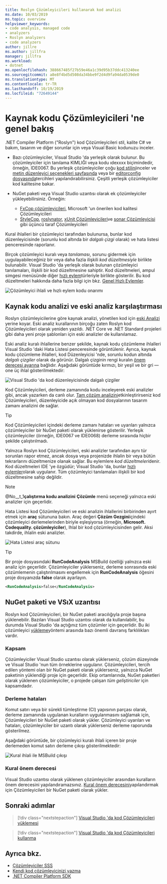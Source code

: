 ```yaml
---
title: Roslyn Çözümleyicileri kullanarak kod analizi
ms.date: 10/03/2019
ms.topic: overview
helpviewer_keywords:
- code analysis, managed code
- analyzers
- Roslyn analyzers
- code analyzers
author: jillre
ms.author: jillfra
manager: jillfra
ms.workload:
- dotnet
ms.openlocfilehash: 388667485f27b59e46a1c39d95b37ddc413240ee
ms.sourcegitcommit: a8e8f4bd5d508da34bbe9f2d4d9fa94da0539de0
ms.translationtype: MT
ms.contentlocale: tr-TR
ms.lasthandoff: 10/19/2019
ms.locfileid: "72649144"
---
```

# <a name="overview-of-source-code-analyzers"></a>Kaynak kodu Çözümleyicileri 'ne genel bakış

.NET Compiler Platform ("Roslyn") kod Çözümleyicileri stil, kalite C# ve bakım, tasarım ve diğer sorunlar için veya Visual Basic kodunuzu inceler.

- Bazı çözümleyiciler, Visual Studio 'da yerleşik olarak bulunur. Bu çözümleyiciler için tanılama KIMLIĞI veya kodu ıdexxxx biçimindedir, örneğin, IDE0067. Bu yerleşik çözümleyiciler çoğu [kod stilini](../ide/code-styles-and-code-cleanup.md)inceler ve [metin düzenleyici seçenekleri sayfasında](../ide/code-styles-and-code-cleanup.md) veya bir [editorconfig dosyasında](../ide/editorconfig-code-style-settings-reference.md)tercihleri yapılandırabilirsiniz. Çeşitli yerleşik çözümleyiciler kod kalitesine bakar.

- NuGet paketi veya Visual Studio uzantısı olarak ek çözümleyiciler yükleyebilirsiniz. Örneğin:

  - [FxCop çözümleyicileri](../code-quality/install-fxcop-analyzers.md), Microsoft 'un önerilen kod kalitesi Çözümleyicileri
  - [StyleCop](https://www.nuget.org/packages/StyleCop.Analyzers/), [roslynator](https://www.nuget.org/packages/Roslynator/), [xUnit Çözümleyicileri](https://www.nuget.org/packages/xunit.analyzers/)ve [sonar Çözümleyicisi](https://www.nuget.org/packages/SonarAnalyzer.CSharp/) gibi üçüncü taraf Çözümleyicileri

Kural ihlalleri bir çözümleyici tarafından bulunursa, bunlar kod düzenleyicisinde (sorunlu kod altında bir *dalgalı çizgi* olarak) ve hata listesi penceresinde raporlanır.

Birçok çözümleyici kuralı veya *tanılaması*, sorunu gidermek için uygulayabileceğiniz bir veya daha fazla ilişkili *kod düzeltmesiyle* birlikte bulunabilir. Visual Studio 'da yerleşik olarak bulunan çözümleyici tanılamaları, ilişkili bir kod düzeltmesine sahiptir. Kod düzeltmeleri, ampul simgesi menüsünde diğer [hızlı eylem](../ide/quick-actions.md)türleriyle birlikte gösterilir. Bu kod düzeltmeleri hakkında daha fazla bilgi için bkz. [Genel Hızlı Eylemler](../ide/common-quick-actions.md).

![Çözümleyici ihlali ve hızlı eylem kodu onarımı](../code-quality/media/built-in-analyzer-code-fix.png)

## <a name="source-code-analysis-versus-legacy-analysis"></a>Kaynak kodu analizi ve eski analiz karşılaştırması

Roslyn çözümleyicilerine göre kaynak analizi, yönetilen kod için [eski Analizi](../code-quality/code-analysis-for-managed-code-overview.md) yerine koyar. Eski analiz kurallarının birçoğu zaten Roslyn kod Çözümleyicileri olarak yeniden yazıldı. .NET Core ve .NET Standard projeleri gibi daha yeni proje şablonları için eski analizler de kullanılamaz.

Eski analiz kuralı ihlallerine benzer şekilde, kaynak kodu çözümleme ihlalleri Visual Studio 'daki Hata Listesi penceresinde görüntülenir. Ayrıca, kaynak kodu çözümleme ihlalleri, kod Düzenleyicisi 'nde, sorunlu kodun altında *dalgalı çizgiler* olarak da görünür. Dalgalı çizginin rengi kuralın [önem derecesi ayarına](../code-quality/use-roslyn-analyzers.md#rule-severity) bağlıdır. Aşağıdaki görüntüde kırmızı, bir yeşil ve bir gri &mdash;one üç ihlal gösterilmektedir:

![Visual Studio 'da kod düzenleyicisinde dalgalı çizgiler](media/diagnostics-severity-colors.png)

Kod Çözümleyicileri, derleme zamanında kodu inceleyerek eski analizler gibi, ancak yazarken da canlı olur. [Tam çözüm analizini](../code-quality/how-to-enable-and-disable-full-solution-analysis-for-managed-code.md#toggle-full-solution-analysis)etkinleştirirseniz kod Çözümleyicileri, düzenleyicide açık olmayan kod dosyalarının tasarım zamanı analizini de sağlar.

> [!TIP]
> Kod Çözümleyicileri içindeki derleme zamanı hataları ve uyarıları yalnızca çözümleyiciler bir NuGet paketi olarak yüklenirse gösterilir. Yerleşik çözümleyiciler (örneğin, IDE0067 ve IDE0068) derleme sırasında hiçbir şekilde çalıştırılmadı.

Yalnızca Roslyn kod Çözümleyicileri, eski analizler tarafından aynı tür sorunları rapor etmez, ancak dosya veya projenizde ihlalin bir veya bütün tekrarlarını düzeltmenize olanak sağlar. Bu eylemlere *kod düzeltmeleri*denir. Kod düzeltmeleri IDE 'ye özgüdür; Visual Studio 'da, bunlar [hızlı eylemler](../ide/quick-actions.md)olarak uygulanır. Tüm çözümleyici tanılamaları ilişkili bir kod düzeltmesine sahip değildir.

> [!NOTE]
> @No__t_1**çalıştırma kodu analizini** **Çözümle** menü seçeneği yalnızca eski analizler için geçerlidir.

Hata Listesi kod Çözümleyicileri ve eski analizin ihlallerini birbirinden ayırt etmek için **araç** sütununa bakın. Araç değeri **Çözüm Gezgini**içindeki çözümleyici derlemelerinden biriyle eşleşiyorsa (örneğin, **Microsoft. Codequality. çözümleyiciler**), Ihlal bir kod çözümleyicisinden gelir. Aksi takdirde, ihlalin eski analizler.

![Hata Listesi araç sütunu](media/code-analysis-tool-in-error-list.png)

> [!TIP]
> Bir proje dosyasındaki **RunCodeAnalysis** MSBuild özelliği yalnızca eski analiz için geçerlidir. Çözümleyiciler yüklerseniz, derleme sonrasında eski çözümlemenin çalıştırılmasını engellemek için **RunCodeAnalysis** öğesini proje dosyanızda **false** olarak ayarlayın.
>
> ```xml
> <RunCodeAnalysis>false</RunCodeAnalysis>
> ```

## <a name="nuget-package-versus-vsix-extension"></a>NuGet paketi ve VSıX uzantısı

Roslyn kod Çözümleyicileri, bir NuGet paketi aracılığıyla proje başına yüklenebilir. Bazıları Visual Studio uzantısı olarak da kullanılabilir, bu durumda Visual Studio 'da açtığınız tüm çözümler için geçerlidir. Bu iki çözümleyici [yükleme](../code-quality/install-roslyn-analyzers.md)yöntemi arasında bazı önemli davranış farklılıkları vardır.

### <a name="scope"></a>Kapsam

Çözümleyiciler Visual Studio uzantısı olarak yüklerseniz, çözüm düzeyinde ve Visual Studio 'nun tüm örneklerine uygulanır. Çözümleyicileri, tercih edilen yöntemi olan bir NuGet paketi olarak yüklerseniz, yalnızca NuGet paketinin yüklendiği proje için geçerlidir. Ekip ortamlarında, NuGet paketleri olarak yüklenen çözümleyiciler, o projede çalışan *tüm geliştiriciler* için kapsamdadır.

### <a name="build-errors"></a>Derleme hataları

Komut satırı veya bir sürekli tümleştirme (CI) yapısının parçası olarak, derleme zamanında uygulanan kuralların uygulanmasını sağlamak için, Çözümleyicileri bir NuGet paketi olarak yükler. Çözümleyici uyarıları ve hataları, çözümleyiciler bir uzantı olarak yüklerseniz derleme raporunda gösterilmez.

Aşağıdaki görüntüde, bir çözümleyici kuralı ihlali içeren bir proje derlemeden komut satırı derleme çıkışı gösterilmektedir:

![Kural ihlali ile MSBuild çıkışı](media/command-line-build-analyzers.png)

### <a name="rule-severity"></a>Kural önem derecesi

Visual Studio uzantısı olarak yüklenen çözümleyiciler arasından kuralların önem derecesini yapılandıramazsınız. [Kural önem derecesini](../code-quality/use-roslyn-analyzers.md#rule-severity)yapılandırmak için Çözümleyicileri bir NuGet paketi olarak yükler.

## <a name="next-steps"></a>Sonraki adımlar

> [!div class="nextstepaction"]
> [Visual Studio 'da kod Çözümleyicileri yüklemesi](../code-quality/install-roslyn-analyzers.md)

> [!div class="nextstepaction"]
> [Visual Studio 'da kod Çözümleyicileri kullanma](../code-quality/use-roslyn-analyzers.md)

## <a name="see-also"></a>Ayrıca bkz.

- [Çözümleyiciler SSS](analyzers-faq.md)
- [Kendi kod çözümleyicinizi yazma](../extensibility/getting-started-with-roslyn-analyzers.md)
- [.NET Compiler Platform SDK](/dotnet/csharp/roslyn-sdk/)
